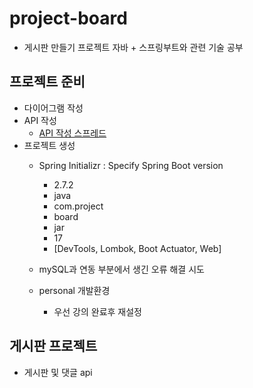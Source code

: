 # project-board
- 게시판 만들기 프로젝트 자바 + 스프링부트와 관련 기술 공부

## 프로젝트 준비
- 다이어그램 작성
- API 작성
  - [API 작성 스프레드 ](https://docs.google.com/spreadsheets/d/1T4CVgay9fAYrVV9B8ILMqvacl3Q6mdr_mIEvY3KsG1w/edit?usp=sharing)
- 프로젝트 생성
  - Spring Initializr : Specify Spring Boot version
    - 2.7.2
    - java
    - com.project
    - board
    - jar
    - 17
    - [DevTools, Lombok, Boot Actuator, Web]

  - mySQL과 연동 부분에서 생긴 오류 해결 시도
  
  - personal 개발환경 
    - 우선 강의 완료후 재설정

## 게시판 프로젝트
  - 게시판 및 댓글 api 
